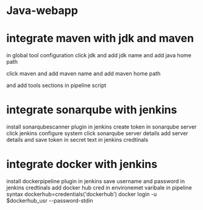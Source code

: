 # Java-webapp

# integrate maven with jdk and maven
in global tool configuration 
click jdk
and add jdk name
and add java home path

click maven
and add maven name
and add maven home path

and add tools sections in pipeline script

# integrate sonarqube with jenkins
install sonarqubescanner plugin in jenkins
create token in sonarqube server
click jenkins configure system
click sonarqube server details
add server details
and save token in secret text in jenkins credtinals


# integrate docker with jenkins
install dockerpipeline plugin in jenkins
save username and password in jenkins credtinals
add docker hub cred in  environemet varibale in pipeline syntax
dockerhub=credentials('dockerhub')
docker login -u $dockerhub_usr --password-stdin
